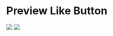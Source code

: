 # Preview Like Button

![](https://github.com/user-attachments/assets/64f680ca-8151-4ffd-9cbf-1e25117664bd)
![](https://github.com/user-attachments/assets/64751831-ed64-4d71-99de-1818550cae16)